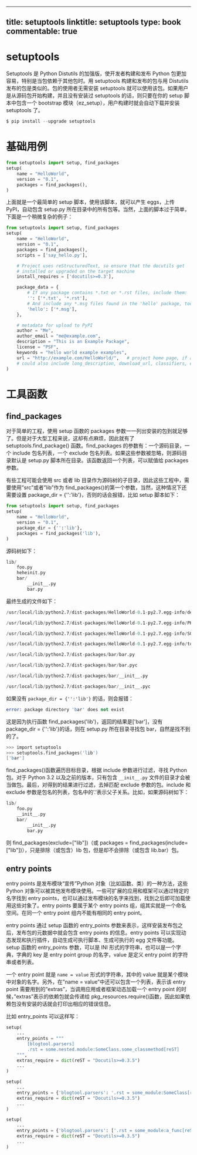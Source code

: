 
---
title: setuptools
linktitle: setuptools
type: book
commentable: true
---

# setuptools

Setuptools 是 Python Distutils 的加强版，使开发者构建和发布 Python 包更加容易，特别是当包依赖于其他包时。用 setuptools 构建和发布的包与用 Distutils 发布的包是类似的。包的使用者无需安装 setuptools 就可以使用该包。如果用户是从源码包开始构建，并且没有安装过 setuptools 的话，则只要在你的 setup 脚本中包含一个 bootstrap 模块（ez_setup），用户构建时就会自动下载并安装 setuptools 了。

```s
$ pip install --upgrade setuptools
```

# 基础用例

```py
from setuptools import setup, find_packages
setup(
    name = "HelloWorld",
    version = "0.1",
    packages = find_packages(),
)
```

上面就是一个最简单的 setup 脚本，使用该脚本，就可以产生 eggs，上传 PyPI，自动包含 setup.py 所在目录中的所有包等。当然，上面的脚本过于简单，下面是一个稍微复杂的例子：

```py
from setuptools import setup, find_packages
setup(
    name = "HelloWorld",
    version = "0.1",
    packages = find_packages(),
    scripts = ['say_hello.py'],

    # Project uses reStructuredText, so ensure that the docutils get
    # installed or upgraded on the target machine
    install_requires = ['docutils>=0.3'],

    package_data = {
        # If any package contains *.txt or *.rst files, include them:
        '': ['*.txt', '*.rst'],
        # And include any *.msg files found in the 'hello' package, too:
        'hello': ['*.msg'],
    },

    # metadata for upload to PyPI
    author = "Me",
    author_email = "me@example.com",
    description = "This is an Example Package",
    license = "PSF",
    keywords = "hello world example examples",
    url = "http://example.com/HelloWorld/",   # project home page, if any
    # could also include long_description, download_url, classifiers, etc.
)
```

# 工具函数

## find_packages

对于简单的工程，使用 setup 函数的 packages 参数一一列出安装的包到就足够了。但是对于大型工程来说，这却有点麻烦，因此就有了 setuptools.find_package() 函数。find_packages 的参数有：一个源码目录，一个 include 包名列表，一个 exclude 包名列表。如果这些参数被忽略，则源码目录默认是 setup.py 脚本所在目录。该函数返回一个列表，可以赋值给 packages 参数。

有些工程可能会使用 src 或者 lib 目录作为源码树的子目录，因此这些工程中，需要使用”src”或者”lib”作为 find_packages()的第一个参数，当然，这种情况下还需要设置 package_dir = {'':'lib'}，否则的话会报错，比如 setup 脚本如下：

```py
from setuptools import setup, find_packages
setup(
    name = "HelloWorld",
    version = "0.1",
    package_dir = {'':'lib'},
    packages = find_packages('lib'),
)
```

源码树如下：

```s
lib/
    foo.py
    heheinit.py
    bar/
        __init__.py
        bar.py
```

最终生成的文件如下：

```s
/usr/local/lib/python2.7/dist-packages/HelloWorld-0.1-py2.7.egg-info/dependency_links.txt

/usr/local/lib/python2.7/dist-packages/HelloWorld-0.1-py2.7.egg-info/PKG-INFO

/usr/local/lib/python2.7/dist-packages/HelloWorld-0.1-py2.7.egg-info/SOURCES.txt

/usr/local/lib/python2.7/dist-packages/HelloWorld-0.1-py2.7.egg-info/top_level.txt

/usr/local/lib/python2.7/dist-packages/bar/bar.py

/usr/local/lib/python2.7/dist-packages/bar/bar.pyc

/usr/local/lib/python2.7/dist-packages/bar/__init__.py

/usr/local/lib/python2.7/dist-packages/bar/__init__.pyc
```

如果没有 `package_dir = {'':'lib'}` 的话，则会报错：

```s
error: package directory 'bar' does not exist
```

这是因为执行函数 find_packages('lib')，返回的结果是['bar']，没有 package_dir = {'':'lib'}的话，则在 setup.py 所在目录寻找包 bar，自然是找不到的了。

```s
>>> import setuptools
>>> setuptools.find_packages('lib')
['bar']
```

find_packages()函数遍历目标目录，根据 include 参数进行过滤，寻找 Python 包。对于 Python 3.2 以及之前的版本，只有包含 `__init__.py` 文件的目录才会被当做包。最后，对得到的结果进行过滤，去掉匹配 exclude 参数的包。include 和 exclude 参数是包名的列表，包名中的’.’表示父子关系。比如，如果源码树如下：

```s
lib/
    foo.py
    __init__.py
    bar/
        __init__.py
        bar.py
```

则 find_packages(exclude=["lib"])（或 packages = find_packages(include=["lib"])），只是排除（或包含）lib 包，但是却不会排除（或包含 lib.bar）包。

## entry points

entry points 是发布模块“宣传”Python 对象（比如函数、类）的一种方法，这些 Python 对象可以被其他发布模块使用。一些可扩展的应用和框架可以通过特定的名字找到 entry points，也可以通过发布模块的名字来找到，找到之后即可加载使用这些对象了。entry points 要属于某个 entry points 组，组其实就是一个命名空间。在同一个 entry point 组内不能有相同的 entry point。

entry points 通过 setup 函数的 entry_points 参数来表示，这样安装发布包之后，发布包的元数据中就会包含 entry points 的信息。entry points 可以实现动态发现和执行插件，自动生成可执行脚本、生成可执行的 egg 文件等功能。setup 函数的 entry_points 参数，可以是 INI 形式的字符串，也可以是一个字典，字典的 key 是 entry point group 的名字，value 是定义 entry point 的字符串或者列表。

一个 entry point 就是 `name = value` 形式的字符串，其中的 value 就是某个模块中对象的名字。另外，在”name = value”中还可以包含一个列表，表示该 entry point 需要用到的”extras”，当调用应用或者框架动态加载一个 entry point 的时候，”extras”表示的依赖包就会传递给 pkg_resources.require()函数，因此如果依赖包没有安装的话就会打印出相应的错误信息。

比如 entry_points 可以这样写：

```py
setup(
    ...
    entry_points = """
        [blogtool.parsers]
        .rst = some.nested.module:SomeClass.some_classmethod[reST]
    """,
    extras_require = dict(reST = "Docutils>=0.3.5")
    ...
)

setup(
    ...
    entry_points = {'blogtool.parsers': '.rst = some_module:SomeClass[reST]'}
    extras_require = dict(reST = "Docutils>=0.3.5")
    ...
)

setup(
    ...
    entry_points = {'blogtool.parsers': ['.rst = some_module:a_func[reST]']}
    extras_require = dict(reST = "Docutils>=0.3.5")
    ...
)
```

    